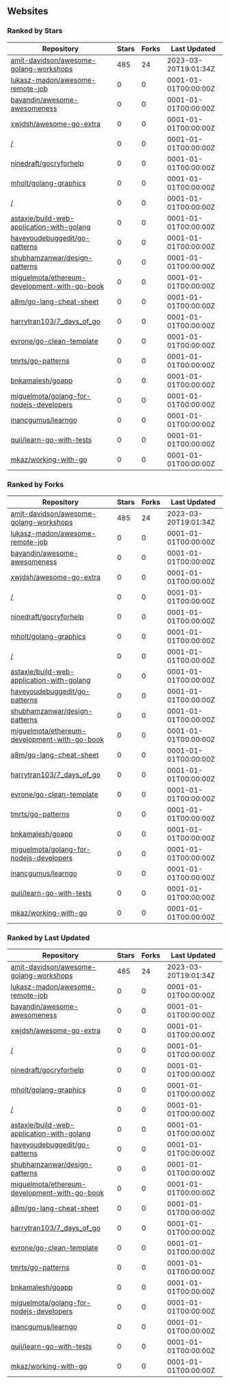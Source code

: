 ## Websites

### Ranked by Stars

| Repository | Stars | Forks | Last Updated |
|------------|-------|-------|--------------|
| [amit-davidson/awesome-golang-workshops](https://github.com/amit-davidson/awesome-golang-workshops) | 485 | 24 | 2023-03-20T19:01:34Z |
| [lukasz-madon/awesome-remote-job](https://github.com/lukasz-madon/awesome-remote-job) | 0 | 0 | 0001-01-01T00:00:00Z |
| [bayandin/awesome-awesomeness](https://github.com/bayandin/awesome-awesomeness) | 0 | 0 | 0001-01-01T00:00:00Z |
| [xwjdsh/awesome-go-extra](https://github.com/xwjdsh/awesome-go-extra) | 0 | 0 | 0001-01-01T00:00:00Z |
| [/](https://github.com/golang/go/wiki/Projects) | 0 | 0 | 0001-01-01T00:00:00Z |
| [ninedraft/gocryforhelp](https://github.com/ninedraft/gocryforhelp) | 0 | 0 | 0001-01-01T00:00:00Z |
| [mholt/golang-graphics](https://github.com/mholt/golang-graphics) | 0 | 0 | 0001-01-01T00:00:00Z |
| [/](https://github.com/trending?l=go) | 0 | 0 | 0001-01-01T00:00:00Z |
| [astaxie/build-web-application-with-golang](https://github.com/astaxie/build-web-application-with-golang) | 0 | 0 | 0001-01-01T00:00:00Z |
| [haveyoudebuggedit/go-patterns](https://github.com/haveyoudebuggedit/go-patterns) | 0 | 0 | 0001-01-01T00:00:00Z |
| [shubhamzanwar/design-patterns](https://github.com/shubhamzanwar/design-patterns) | 0 | 0 | 0001-01-01T00:00:00Z |
| [miguelmota/ethereum-development-with-go-book](https://github.com/miguelmota/ethereum-development-with-go-book) | 0 | 0 | 0001-01-01T00:00:00Z |
| [a8m/go-lang-cheat-sheet](https://github.com/a8m/go-lang-cheat-sheet) | 0 | 0 | 0001-01-01T00:00:00Z |
| [harrytran103/7_days_of_go](https://github.com/harrytran103/7_days_of_go) | 0 | 0 | 0001-01-01T00:00:00Z |
| [evrone/go-clean-template](https://github.com/evrone/go-clean-template) | 0 | 0 | 0001-01-01T00:00:00Z |
| [tmrts/go-patterns](https://github.com/tmrts/go-patterns) | 0 | 0 | 0001-01-01T00:00:00Z |
| [bnkamalesh/goapp](https://github.com/bnkamalesh/goapp) | 0 | 0 | 0001-01-01T00:00:00Z |
| [miguelmota/golang-for-nodejs-developers](https://github.com/miguelmota/golang-for-nodejs-developers) | 0 | 0 | 0001-01-01T00:00:00Z |
| [inancgumus/learngo](https://github.com/inancgumus/learngo) | 0 | 0 | 0001-01-01T00:00:00Z |
| [quii/learn-go-with-tests](https://github.com/quii/learn-go-with-tests) | 0 | 0 | 0001-01-01T00:00:00Z |
| [mkaz/working-with-go](https://github.com/mkaz/working-with-go) | 0 | 0 | 0001-01-01T00:00:00Z |

### Ranked by Forks

| Repository | Stars | Forks | Last Updated |
|------------|-------|-------|--------------|
| [amit-davidson/awesome-golang-workshops](https://github.com/amit-davidson/awesome-golang-workshops) | 485 | 24 | 2023-03-20T19:01:34Z |
| [lukasz-madon/awesome-remote-job](https://github.com/lukasz-madon/awesome-remote-job) | 0 | 0 | 0001-01-01T00:00:00Z |
| [bayandin/awesome-awesomeness](https://github.com/bayandin/awesome-awesomeness) | 0 | 0 | 0001-01-01T00:00:00Z |
| [xwjdsh/awesome-go-extra](https://github.com/xwjdsh/awesome-go-extra) | 0 | 0 | 0001-01-01T00:00:00Z |
| [/](https://github.com/golang/go/wiki/Projects) | 0 | 0 | 0001-01-01T00:00:00Z |
| [ninedraft/gocryforhelp](https://github.com/ninedraft/gocryforhelp) | 0 | 0 | 0001-01-01T00:00:00Z |
| [mholt/golang-graphics](https://github.com/mholt/golang-graphics) | 0 | 0 | 0001-01-01T00:00:00Z |
| [/](https://github.com/trending?l=go) | 0 | 0 | 0001-01-01T00:00:00Z |
| [astaxie/build-web-application-with-golang](https://github.com/astaxie/build-web-application-with-golang) | 0 | 0 | 0001-01-01T00:00:00Z |
| [haveyoudebuggedit/go-patterns](https://github.com/haveyoudebuggedit/go-patterns) | 0 | 0 | 0001-01-01T00:00:00Z |
| [shubhamzanwar/design-patterns](https://github.com/shubhamzanwar/design-patterns) | 0 | 0 | 0001-01-01T00:00:00Z |
| [miguelmota/ethereum-development-with-go-book](https://github.com/miguelmota/ethereum-development-with-go-book) | 0 | 0 | 0001-01-01T00:00:00Z |
| [a8m/go-lang-cheat-sheet](https://github.com/a8m/go-lang-cheat-sheet) | 0 | 0 | 0001-01-01T00:00:00Z |
| [harrytran103/7_days_of_go](https://github.com/harrytran103/7_days_of_go) | 0 | 0 | 0001-01-01T00:00:00Z |
| [evrone/go-clean-template](https://github.com/evrone/go-clean-template) | 0 | 0 | 0001-01-01T00:00:00Z |
| [tmrts/go-patterns](https://github.com/tmrts/go-patterns) | 0 | 0 | 0001-01-01T00:00:00Z |
| [bnkamalesh/goapp](https://github.com/bnkamalesh/goapp) | 0 | 0 | 0001-01-01T00:00:00Z |
| [miguelmota/golang-for-nodejs-developers](https://github.com/miguelmota/golang-for-nodejs-developers) | 0 | 0 | 0001-01-01T00:00:00Z |
| [inancgumus/learngo](https://github.com/inancgumus/learngo) | 0 | 0 | 0001-01-01T00:00:00Z |
| [quii/learn-go-with-tests](https://github.com/quii/learn-go-with-tests) | 0 | 0 | 0001-01-01T00:00:00Z |
| [mkaz/working-with-go](https://github.com/mkaz/working-with-go) | 0 | 0 | 0001-01-01T00:00:00Z |

### Ranked by Last Updated

| Repository | Stars | Forks | Last Updated |
|------------|-------|-------|--------------|
| [amit-davidson/awesome-golang-workshops](https://github.com/amit-davidson/awesome-golang-workshops) | 485 | 24 | 2023-03-20T19:01:34Z |
| [lukasz-madon/awesome-remote-job](https://github.com/lukasz-madon/awesome-remote-job) | 0 | 0 | 0001-01-01T00:00:00Z |
| [bayandin/awesome-awesomeness](https://github.com/bayandin/awesome-awesomeness) | 0 | 0 | 0001-01-01T00:00:00Z |
| [xwjdsh/awesome-go-extra](https://github.com/xwjdsh/awesome-go-extra) | 0 | 0 | 0001-01-01T00:00:00Z |
| [/](https://github.com/golang/go/wiki/Projects) | 0 | 0 | 0001-01-01T00:00:00Z |
| [ninedraft/gocryforhelp](https://github.com/ninedraft/gocryforhelp) | 0 | 0 | 0001-01-01T00:00:00Z |
| [mholt/golang-graphics](https://github.com/mholt/golang-graphics) | 0 | 0 | 0001-01-01T00:00:00Z |
| [/](https://github.com/trending?l=go) | 0 | 0 | 0001-01-01T00:00:00Z |
| [astaxie/build-web-application-with-golang](https://github.com/astaxie/build-web-application-with-golang) | 0 | 0 | 0001-01-01T00:00:00Z |
| [haveyoudebuggedit/go-patterns](https://github.com/haveyoudebuggedit/go-patterns) | 0 | 0 | 0001-01-01T00:00:00Z |
| [shubhamzanwar/design-patterns](https://github.com/shubhamzanwar/design-patterns) | 0 | 0 | 0001-01-01T00:00:00Z |
| [miguelmota/ethereum-development-with-go-book](https://github.com/miguelmota/ethereum-development-with-go-book) | 0 | 0 | 0001-01-01T00:00:00Z |
| [a8m/go-lang-cheat-sheet](https://github.com/a8m/go-lang-cheat-sheet) | 0 | 0 | 0001-01-01T00:00:00Z |
| [harrytran103/7_days_of_go](https://github.com/harrytran103/7_days_of_go) | 0 | 0 | 0001-01-01T00:00:00Z |
| [evrone/go-clean-template](https://github.com/evrone/go-clean-template) | 0 | 0 | 0001-01-01T00:00:00Z |
| [tmrts/go-patterns](https://github.com/tmrts/go-patterns) | 0 | 0 | 0001-01-01T00:00:00Z |
| [bnkamalesh/goapp](https://github.com/bnkamalesh/goapp) | 0 | 0 | 0001-01-01T00:00:00Z |
| [miguelmota/golang-for-nodejs-developers](https://github.com/miguelmota/golang-for-nodejs-developers) | 0 | 0 | 0001-01-01T00:00:00Z |
| [inancgumus/learngo](https://github.com/inancgumus/learngo) | 0 | 0 | 0001-01-01T00:00:00Z |
| [quii/learn-go-with-tests](https://github.com/quii/learn-go-with-tests) | 0 | 0 | 0001-01-01T00:00:00Z |
| [mkaz/working-with-go](https://github.com/mkaz/working-with-go) | 0 | 0 | 0001-01-01T00:00:00Z |

